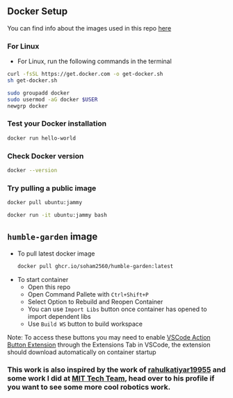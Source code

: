## Docker Setup
You can find info about the images used in this repo [here](https://github.com/soham2560/DockerForROS2Development)
<!-- For Linux -->
### For Linux
- For Linux, run the following commands in the terminal

```bash
curl -fsSL https://get.docker.com -o get-docker.sh
sh get-docker.sh

sudo groupadd docker
sudo usermod -aG docker $USER
newgrp docker
```

### Test your Docker installation

```bash
docker run hello-world
```

### Check Docker version

```bash
docker --version
```

### Try pulling a public image

```bash
docker pull ubuntu:jammy

docker run -it ubuntu:jammy bash
```

## `humble-garden` image
- To pull latest docker image
    ```bash
    docker pull ghcr.io/soham2560/humble-garden:latest
    ```
- To start container
    - Open this repo
    - Open Command Pallete with `Ctrl+Shift+P`
    - Select Option to Rebuild and Reopen Container
    - You can use `Import Libs` button once container has opened to import dependent libs
    - Use `Build WS` button to build workspace

Note: To access these buttons you may need to enable [VSCode Action Button Extension](https://marketplace.visualstudio.com/items?itemName=seunlanlege.action-buttons) through the Extensions Tab in VSCode, the extension should download automatically on container startup

### This work is also inspired by the work of [rahulkatiyar19955](https://www.rahulkatiyar.com/) and some work I did at [MIT Tech Team](https://github.com/mittechteam), head over to his profile if you want to see some more cool robotics work.
